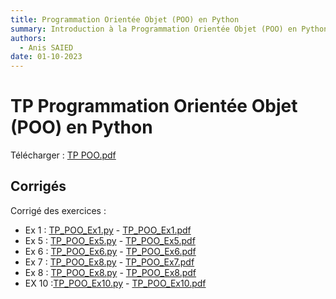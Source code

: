 ```yaml
---
title: Programmation Orientée Objet (POO) en Python
summary: Introduction à la Programmation Orientée Objet (POO) en Python
authors:
  - Anis SAIED
date: 01-10-2023
---
```


# TP Programmation Orientée Objet (POO) en Python



Télécharger : [TP POO.pdf](../../src/2/chp2/tp/CHP2_POO_TP_v1.0.pdf)

## Corrigés

Corrigé des exercices :

- Ex 1 : [TP_POO_Ex1.py](../../src/2/chp2/tp/tp_poo_ex1.py) - [TP_POO_Ex1.pdf](../../src/2/chp2/tp/tp_poo_ex1.pdf)
- Ex 5 : [TP_POO_Ex5.py](../../src/2/chp2/tp/tp_poo_ex5.py) - [TP_POO_Ex5.pdf](../../src/2/chp2/tp/tp_poo_ex5.pdf)
- Ex 6 : [TP_POO_Ex6.py](../../src/2/chp2/tp/tp_poo_ex6.py) - [TP_POO_Ex6.pdf](../../src/2/chp2/tp/tp_poo_ex6.pdf)
- Ex 7 : [TP_POO_Ex8.py](../../src/2/chp2/tp/tp_poo_ex7.py) - [TP_POO_Ex7.pdf](../../src/2/chp2/tp/tp_poo_ex7.pdf)
- Ex 8 : [TP_POO_Ex8.py](../../src/2/chp2/tp/tp_poo_ex8.py) - [TP_POO_Ex8.pdf](../../src/2/chp2/tp/tp_poo_ex8.pdf)
- EX 10 :[TP_POO_Ex10.py](../../src/2/chp2/tp/tp_poo_ex10.py) - [TP_POO_Ex10.pdf](../../src/2/chp2/tp/tp_poo_ex10.pdf)